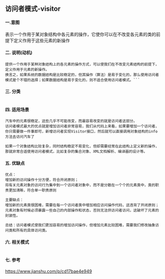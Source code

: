 ## 访问者模式-visitor

 
#### 一.意图

表示一个作用于某对象结构中各元素的操作，它使你可以在不改变各元素的类的前提下定义作用于这些元素的新操作

#### 二. 说明(动机)
```
提供一个作用于某种对象结构上的各元素的操作方式，可以使我们在不改变元素结构的前提下，定义作用于元素的新操作。
换言之，如果系统的数据结构是比较稳定的，但其操作（算法）是易于变化的，那么使用访问者模式是个不错的选择；如果数据结构是易于变化的，则不适合使用访问者模式。```
```

#### 三. 分类

```

```
    
#### 四. 适用场景
```
汽车中的元素很稳定，这些几乎不可能改变，而最容易改变的就是访问者这部分。
访问者模式最大的优点就是增加访问者非常容易，我们从代码上来看，如果要增加一个访问者，
你只需要做一件事即可，新增访问者实现Visitor接口，然后就可以直接调用对象结构的info方法去访问汽车了

如果一个对象结构比较复杂，同时结构稳定不易变化，但却需要经常在此结构上定义新的操作，那就非常合适使用访问者模式，比如复杂的集合对象、XML文档解析、编译器的设计等。
```
#### 五. 优缺点
```
优点：
增加新的访问操作十分方便，符合开闭原则；
将有关元素对象的访问行为集中到一个访问者对象中，而不是分散在一个个的元素类中，类的职责更加清晰，符合单一职责原则

主要缺点：
增加新的元素类很困难，需要在每一个访问者类中增加相应访问操作代码，这违背了开闭原则；
元素对象有时候必须暴露一些自己的内部操作和状态，否则无法供访问者访问，这破坏了元素的封装性。

总结：访问者模式使我们更加容易的增加访问操作，但增加元素比较困难，需要我们修改抽象访问类和所有的具体访问类。

```

#### 六. 相关模式
```
```

#### 七. 参考

https://www.jianshu.com/p/cd17bae4e949